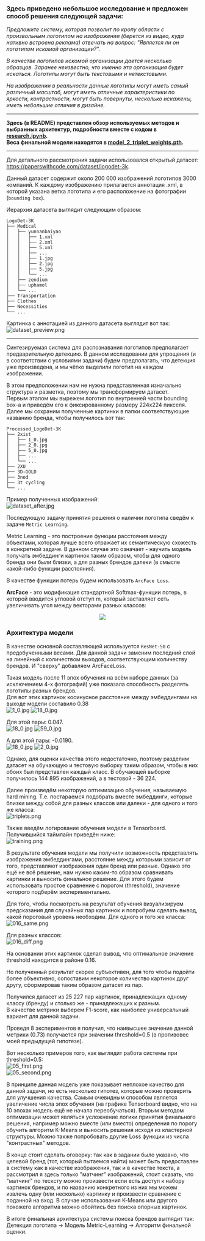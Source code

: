 ### Здесь приведено небольшое исследование и предложен способ решения следующей задачи:

*Предложите систему, которая позволит по кропу области с произвольным логотипом на изображении (берется из видео, куда нативно встроена реклама) отвечать на вопрос: "Является ли он логотипом искомой организации?".*

*В качестве логотипов искомой организации дается несколько образцов. Заранее неизвестно, что именно эта организация будет искаться. Логотипы могут быть текстовыми и нетекстовыми.*

*На изображении в реальности данные логотипы могут иметь самый различный масштаб, могут иметь отличные характеристики по яркости, контрастности, могут быть повернуты, несколько искажены, иметь небольшие отличия в дизайне.*  

---
  
**Здесь (в README) представлен обзор используемых методов и выбранных архитектур, подробности вместе с кодом в [research.ipynb](research.ipynb).**  
**Веса финальной модели находятся в [model_2_triplet_weights.pth](model_2_triplet_weights.pth).**

---

Для детального рассмотрения задачи использовался открытый датасет: https://paperswithcode.com/dataset/logodet-3k.  
  
Данный датасет содержит около 200 000 изображений логотипов 3000 компаний. К каждому изображению прилагается аннотация .xml, в
которой указана ветка логотипа и его расположение на фотографии (`bounding box`). 

Иерархия датасета выглядит следующим образом:
```text
LogoDet-3K
├── Medical
│   ├── yunnanbaiyao
│   │   ├── 1.xml
│   │   ├── 2.xml
│   │   ├── 5.xml
│   │   ├── ...
│   │   ├── 1.jpg
│   │   ├── 2.jpg
│   │   ├── 5.jpg
│   │   └── ...
│   ├── zendium
│   ├── uphamol
│   └── ...
├── Transportation
├── Clothes
├── Necessities
└── ...
```

Картинка с аннотацией из данного датасета выглядит вот так:  
![dataset_preview.png](images%2Fdataset_preview.png)  

---
Синтезируемая система для распознавания логотипов предполагает предварительную детекцию. В данном исследовании для упрощения (и в соответствии
с условиями задачи) будем предполагать, что детекция уже произведена, и мы чётко выделили 
логотип на каждом изображении.  
  
В этом предположении нам не нужна представленная изначально структура и разметка, поэтому мы трансформируем датасет.  
Первым этапом мы вырежем логотип по внутренней части bounding box-а и приведём его к фиксированному размеру 224х224 пикселя.  
Далее мы сохраним полученные картинки в папки соответствующие названию бренда, чтобы получилось вот так:
```text
Processed_LogoDet-3K
├── 2xist
│   ├── 1_0.jpg
│   ├── 2_0.jpg
│   ├── 5_0.jpg
│   ├── ...
│   └── ...
├── 2XU
├── 3D-GOLD
├── 3nod
├── 3t cycling
└── ...
```
Пример полученных изображений:  
![dataset_after.jpg](images%2Fdataset_after.jpg)  
  
Последующую задачу принятия решения о наличии логотипа сведём к задаче `Metric Learning`.  

Metric Learning - это построение функции расстояния между объектами, которая лучше всего отражает их семантическую
схожесть в конкретной задаче. В данном случае это означает - научить модель получать эмбеддинги картинок таким образом, чтобы для одного бренда они
были близки, а для разных брендов далеки (в смысле какой-либо функции расстояния).  
  
В качестве функции потерь будем использовать `ArcFace Loss`.
  
**ArcFace** - это модификация стандартной Softmax-функции потерь, в которой вводится угловой отступ m, который заставляет сеть увеличивать угол между векторами разных классов:  
<p align="center">
  <img src="https://latex.codecogs.com/svg.latex?L%20%3D%20-%5Cfrac%7B1%7D%7BN%7D%20%5Csum_%7Bi%7D%20%5Clog%20%5Cfrac%7Be%5E%7Bs%20%5Ccdot%20%5Ccos(%5Ctheta_%7By_i%7D%20&plus;%20m)%7D%7D%7Be%5E%7Bs%20%5Ccdot%20%5Ccos(%5Ctheta_%7By_i%7D%20&plus;%20m)%7D%20&plus;%20%5Csum_%7Bj%20%5Cneq%20y_i%7D%20e%5E%7Bs%20%5Ccdot%20%5Ccos(%5Ctheta_j)%7D%7D" />
</p>


### Архитектура модели  
  
В качестве основной составляющей используется `ResNet-50` с предобученными весами. Для данной задачи заменим последний слой на
линейный с количеством выходов, соответствующим количеству брендов. И "сверху" добавляем ArcFaceLoss.  
  
Такая модель после 11 эпох обучения на всём наборе данных (за исключением 4-х фотографий) уже показала способность разделять логотипы разных брендов.  
Для вот этих картинок косинусное расстояние между эмбеддингами на выходе модели составило 0.38  
![1_0.jpg](val_dir%2F1_0.jpg) ![18_0.jpg](val_dir%2F18_0.jpg)
  
Для этой пары: 0.047.  
![18_0.jpg](val_dir%2F18_0.jpg) ![59_0.jpg](val_dir%2F59_0.jpg)

А для этой пары: -0.0190.  
![18_0.jpg](val_dir%2F18_0.jpg) ![2_0.jpg](val_dir%2F2_0.jpg)  
  
Однако, для оценки качества этого недостаточно, поэтому разделим датасет на обучающую и тестовую выборку
таким образом, чтобы в них обоих был представлен каждый класс. В обучающей выборке получилось 144 895 изображений,
а в тестовой - 36 224.  

Далее произведём некоторую оптимизацию обучения, называемую hard mining. Т.е. постараемся подобрать вместе эмбеддинги, которые близки между собой 
для разных классов или далеки - для одного и того же класса:  
![triplets.png](images%2Ftriplets.png)

Также введём логирование обучения модели в Tensorboard. Получившийся таймлайн приведён ниже:  
![training.png](images%2Ftraining.png)  

В результате обучения модели мы получили возможность представлять изображения эмбеддингами, расстояние между
которыми зависит от того, представляют изображения один бренд или разные. Однако это ещё не всё решение, нам
нужно каким-то образом сравнивать картинки и выносить финальное решение. Для этого будем использовать простое
сравнение с порогом (threshold), значение которого подберём экспериментально.

Для того, чтобы посмотреть на результат обучения визуализируем предсказания для случайных пар картинок и
попробуем сделать вывод, какой пороговый уровень необходим.
Для одного и того же класса:  
![016_same.png](images%2F016_same.png)  

Для разных классов:  
![016_diff.png](images%2F016_diff.png)  

На основании этих картинок сделал вывод, что оптимальное значение threshold находится в районе 0.16.  

Но полученный результат скорее субъективен, для того чтобы подойти более объективно, сопоставим некоторое
количество картинок друг другу, сформировав таким образом датасет из пар.  

Получился датасет из 25 227 пар картинок, принадлежащих одному классу (бренду) и столько же - принадлежащих к разным.  
В качестве метрики выберем F1-score, как наиболее универсальный вариант для данной задачи.  

Проведя 8 экспериментов я получил, что наивысшее значение данной метрики (0.73) получается при значении threshold=0.5
(в противовес моей предыдущей гипотезе).  

Вот несколько примеров того, как выглядит работа системы при threshold=0.5:  
![05_first.png](images%2F05_first.png)  
![05_second.png](images%2F05_second.png)  

В принципе данная модель уже показывает неплохое качество для данной задачи, но есть несколько гипотез,
которые можно проверить для улучшения качества. Самым очевидным способом является увеличение числа эпох обучения
(на графике Tensorboard видно, что на 10 эпохах модель ещё не начала переобучаться). Вторым методом
оптимизации может являться усложнение логики принятия финального решения, например можно вместе (или вместо)
определения по порогу обучить алгоритм K-Means и выносить решения исходя из кластерной структуры. Можно также
попробовать другие Loss функции из числа "контрастных" методов.  

В конце стоит сделать оговорку: так как в задании было указано, что целевой бренд (тот, который
пытаемся найти) может быть предоставлен в систему как в качестве изображения, так и в качестве текста, а рассмотрил я
здесь только "матчинг" изображений, стоит сказать, что "матчинг" по тесксту можно произвести если есть доступ к набору
картинок брендов, и по названию конкретного из них мы можем извлечь одну (или несколько) картинку и произвести сравнение
с поданной на вход. В случае использования K-Means или другого похожего алгоритма можно обойтись без поиска опорных картинок.  

В итоге финальная архитектура системы поиска брендов выглядит так:  
Детекция логотипа -> Модель Metric-Learning -> Алгоритм финальной оценки.
